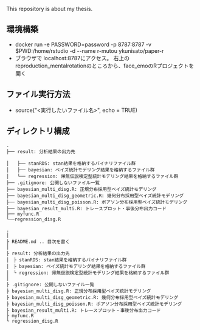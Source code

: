 This repository is about my thesis.

## 環境構築
* docker run -e PASSWORD=password -p 8787:8787 -v $PWD:/home/rstudio -d --name r-mutou ykunisato/paper-r
* ブラウザで localhost:8787にアクセス。
右上のreproduction_mentalrotationのところから、face_emoのRプロジェクトを開く

## ファイル実行方法
* source("<実行したいファイル名>", echo = TRUE)

## ディレクトリ構成
```
.
├── result: 分析結果の出力先

│   ├── stanRDS: stan結果を格納するバイナリファイル群
│   ├── bayesian: ベイズ統計モデリング結果を格納するファイル群
│   └── regression: 帰無仮説検定型統計モデリング結果を格納するファイル群
├── .gitignore: 公開しないファイル一覧
├── bayesian_multi_disg.R: 正規分布採用型ベイズ統計モデリング
├── bayesian_multi_disg_geometric.R: 幾何分布採用型ベイズ統計モデリング
├── bayesian_multi_disg_poisson.R: ポアソン分布採用型ベイズ統計モデリング
├── bayesian_result_multi.R: トレースプロット・事後分布出力コード
├── myfunc.R
└──regression_disg.R
```

```
.
│
├ README.md .. 目次を書く
│
├ result: 分析結果の出力先
│　├ stanRDS: stan結果を格納するバイナリファイル群
│　├ bayesian: ベイズ統計モデリング結果を格納するファイル群
│　└ regression: 帰無仮説検定型統計モデリング結果を格納するファイル群
│
├ .gitignore: 公開しないファイル一覧
├ bayesian_multi_disg.R: 正規分布採用型ベイズ統計モデリング
├ bayesian_multi_disg_geometric.R: 幾何分布採用型ベイズ統計モデリング
├ bayesian_multi_disg_poisson.R: ポアソン分布採用型ベイズ統計モデリング
├ bayesian_result_multi.R: トレースプロット・事後分布出力コード
├ myfunc.R
└ regression_disg.R

```
